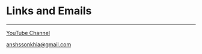 # Links and Emails
--- 

[YouTube Channel](https://www.YouTube.com/CodingTutorials360 "Dylan's Channel")

<anshssonkhia@gmail.com>
